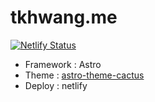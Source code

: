 # tkhwang.me

[![Netlify Status](https://api.netlify.com/api/v1/badges/3dc3b1ca-32e9-4989-819c-2e54fce97baa/deploy-status)](https://app.netlify.com/sites/transcendent-kleicha-44c63c/deploys)

- Framework : Astro
- Theme : [astro-theme-cactus](https://github.com/chrismwilliams/astro-theme-cactus)
- Deploy : netlify
